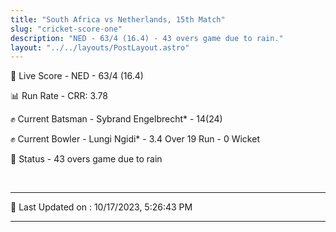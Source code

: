 ```yaml
---
title: "South Africa vs Netherlands, 15th Match"
slug: "cricket-score-one"
description: "NED - 63/4 (16.4) - 43 overs game due to rain."
layout: "../../layouts/PostLayout.astro"
---
```


🔴 Live Score - NED - 63/4 (16.4)  

📊 Run Rate - CRR: 3.78  

✊ Current Batsman - Sybrand Engelbrecht* - 14(24)  

✊ Current Bowler - Lungi Ngidi* - 3.4 Over 19 Run - 0 Wicket  

📑 Status - 43 overs game due to rain

<br />

***

📝 Last Updated on : 10/17/2023, 5:26:43 PM

***

